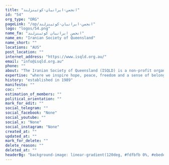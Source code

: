 ```yaml
---
title: "انجمن-ایرانیان-کوئینزلند"
id: "54"
org_type: "ORG"
pageLink: "/op/انجمن-ایرانیان-کوئینزلند"
logo: "logos/54.png"
name_fa: "انجمن ایرانیان کوئینزلند"
name_en: "Iranian Society of Queensland"
name_short: ""
locations: "AUS"
post_location: ""
internet_address: "https://www.isqld.org.au/"
email: "info@isqld.org.au"
phone: ""
about: "The Iranian Society of Queensland (ISQLD) is a non-profit organization established in 1989. Its mission is to enhance the lives of the Iranian community in Queensland, AUS through various means, including social care, education, healthcare, and economic empowerment"
expertise: "where we inspire hope, peace, freedom and a sense of belonging for all. We promote healthy and vibrant communities in the sunshine state of Queensland."
history: "established in 1989"
manifesto: ""
coc: ""
estimation_of_members: ""
political_orientation: ""
mark_for_edit: ""
social_telegram: ""
social_facebook: "None"
social_youtube: ""
social_x: "None"
social_instagram: "None"
created_at: ""
updated_at: ""
mark_for_delete: ""
delete_reason: ""
deleted_at: ""
headerBg: "background-image: linear-gradient(120deg, #fdfbfb 0%, #ebedee 100%);"
---
```

